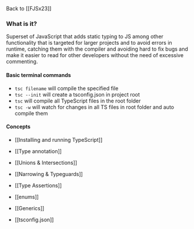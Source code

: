 Back to [[FJSx23]]
### What is it?
Superset of JavaScript that adds static typing to JS among other functionality that is targeted for larger projects and to avoid errors in runtime, catching them with the compiler and avoiding hard to fix bugs and make it easier to read for other developers without the need of excessive commenting. 
#### Basic terminal commands
- `tsc filename` will compile the specified file
- `tsc --init` will create a tsconfig.json in project root
- `tsc` will compile all TypeScript files in the root folder
- `tsc -w` will watch for changes in all TS files in root folder and auto compile them
#### Concepts
- [[Installing and running TypeScript]]
- [[Type annotation]]
- [[Unions & Intersections]]
- [[Narrowing & Typeguards]]
- [[Type Assertions]]
- [[enums]]
- [[Generics]]

- [[tsconfig.json]]